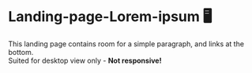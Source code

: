 # Landing-page-Lorem-ipsum 🖥

This landing page contains room for a simple paragraph, and links at the bottom.<br>
Suited for desktop view only - <b>Not responsive!</b>
